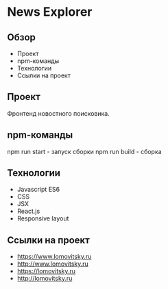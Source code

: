 # News Explorer 
 
## Обзор 
 
* Проект 
* npm-команды 
* Технологии
* Ссылки на проект
 
## Проект 
 
Фронтенд новостного поисковика.

## npm-команды

npm run start - запуск сборки
npm run build - сборка
 
## Технологии 
 
* Javascript ES6 
* CSS
* JSX
* React.js
* Responsive layout
 
## Ссылки на проект 
 
* https://www.lomovitsky.ru
* http://www.lomovitsky.ru
* https://lomovitsky.ru
* http://lomovitsky.ru
